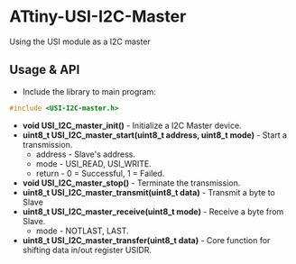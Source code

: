 # ATtiny-USI-I2C-Master
Using the USI module as a I2C master

## Usage & API
- Include the library to main program:
```C
#include <USI-I2C-master.h> 
```
- **void USI_I2C_master_init()** - Initialize a I2C Master device.
- **uint8_t USI_I2C_master_start(uint8_t address, uint8_t mode)** - Start a transmission.
  - address - Slave's address.
  - mode - USI_READ, USI_WRITE.
  - return - 0 = Successful, 1 = Failed.
- **void USI_I2C_master_stop()** - Terminate the transmission.
- **uint8_t USI_I2C_master_transmit(uint8_t data)** - Transmit a byte to Slave
- **uint8_t USI_I2C_master_receive(uint8_t mode)** - Receive a byte from Slave.
  - mode - NOTLAST, LAST.
- **uint8_t USI_I2C_master_transfer(uint8_t data)** - Core function for shifting data in/out register USIDR.
